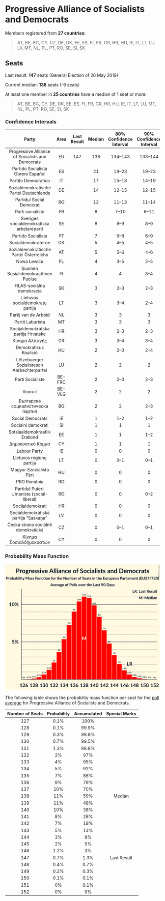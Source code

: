 # Progressive Alliance of Socialists and Democrats

Members registered from **27 countries**:

> AT, BE, BG, CY, CZ, DE, DK, EE, ES, FI, FR, GR, HR, HU, IE, IT, LT, LU, LV, MT, NL, PL, PT, RO, SE, SI, SK

## Seats

Last result: **147** seats (General Election of 26 May 2019)

Current median: **138** seats (-9 seats)

At least one member in **25 countries** have a median of 1 seat or more:

> AT, BE, BG, CY, DE, DK, EE, ES, FI, FR, GR, HR, HU, IE, IT, LT, LU, MT, NL, PL, PT, RO, SE, SI, SK

### Confidence Intervals

| Party | Area | Last Result | Median | 80% Confidence Interval | 90% Confidence Interval | 95% Confidence Interval | 99% Confidence Interval |
|:-----:|:----:|:-----------:|:------:|:-----------------------:|:-----------------------:|:-----------------------:|:-----------------------:|
| Progressive Alliance of Socialists and Democrats | EU | 147 | 138 | 134–143 | 133–144 | 131–146 | 129–148 |
| Partido Socialista Obrero Español | ES | | 21 | 19–23 | 19–23 | 19–24 | 18–26 |
| Partito Democratico | IT | | 17 | 15–18 | 14–19 | 14–19 | 14–20 |
| Sozialdemokratische Partei Deutschlands | DE | | 14 | 12–15 | 12–15 | 12–16 | 11–16 |
| Partidul Social Democrat | RO | | 12 | 11–13 | 11–14 | 11–14 | 10–15 |
| Parti socialiste | FR | | 8 | 7–10 | 6–11 | 6–11 | 6–11 |
| Sveriges socialdemokratiska arbetareparti | SE | | 8 | 8–9 | 8–9 | 8–9 | 7–10 |
| Partido Socialista | PT | | 7 | 6–8 | 6–9 | 6–9 | 5–9 |
| Socialdemokraterne | DK | | 5 | 4–5 | 4–5 | 4–5 | 4–6 |
| Sozialdemokratische Partei Österreichs | AT | | 5 | 5–6 | 4–6 | 4–6 | 4–6 |
| Nowa Lewica | PL | | 4 | 3–5 | 2–5 | 2–5 | 2–6 |
| Suomen Sosialidemokraattinen Puolue | FI | | 4 | 4 | 3–4 | 3–4 | 3–4 |
| HLAS–sociálna demokracia | SK | | 3 | 2–3 | 2–3 | 2–3 | 2–3 |
| Lietuvos socialdemokratų partija | LT | | 3 | 3–4 | 2–4 | 2–5 | 2–5 |
| Partij van de Arbeid | NL | | 3 | 3 | 3 | 3 | 2–3 |
| Partit Laburista | MT | | 3 | 3 | 3 | 3 | 3–4 |
| Socijaldemokratska partija Hrvatske | HR | | 3 | 2–3 | 2–3 | 2–3 | 2–3 |
| Κίνημα Αλλαγής | GR | | 3 | 3–4 | 3–4 | 3–4 | 2–4 |
| Demokratikus Koalíció | HU | | 2 | 2–3 | 2–4 | 2–4 | 2–4 |
| Lëtzebuerger Sozialistesch Aarbechterpartei | LU | | 2 | 2 | 2 | 2 | 2 |
| Parti Socialiste | BE-FRC | | 2 | 2–3 | 2–3 | 2–3 | 2–3 |
| Vooruit | BE-VLG | | 2 | 2 | 2 | 1–2 | 1–2 |
| Българска социалистическа партия | BG | | 2 | 2 | 2–3 | 2–3 | 1–3 |
| Social Democrats | IE | | 1 | 1–2 | 1–2 | 1–2 | 1–2 |
| Socialni demokrati | SI | | 1 | 1 | 1 | 1 | 1–2 |
| Sotsiaaldemokraatlik Erakond | EE | | 1 | 1 | 1–2 | 1–2 | 1–2 |
| Δημοκρατικό Κόμμα | CY | | 1 | 1 | 1 | 1 | 1 |
| Labour Party | IE | | 0 | 0 | 0 | 0 | 0 |
| Lietuvos regionų partija | LT | | 0 | 0–1 | 0–1 | 0–1 | 0–1 |
| Magyar Szocialista Párt | HU | | 0 | 0 | 0 | 0 | 0 |
| PRO România | RO | | 0 | 0 | 0 | 0 | 0 |
| Partidul Puterii Umaniste (social-liberal) | RO | | 0 | 0 | 0–2 | 0–2 | 0–2 |
| Socijaldemokrati | HR | | 0 | 0 | 0 | 0 | 0 |
| Sociāldemokrātiskā partija “Saskaņa” | LV | | 0 | 0 | 0 | 0 | 0 |
| Česká strana sociálně demokratická | CZ | | 0 | 0–1 | 0–1 | 0–1 | 0–1 |
| Κίνημα Σοσιαλδημοκρατών | CY | | 0 | 0 | 0 | 0 | 0 |

### Probability Mass Function

![Graph with seats probability mass function not yet produced](average-2024-01-31-seats-pmf-progressiveallianceofsocialistsanddemocrats.png "Seats Probability Mass Function")

The following table shows the probability mass function per seat for the [poll average](average-2024-01-31.html) for Progressive Alliance of Socialists and Democrats.

| Number of Seats | Probability | Accumulated | Special Marks |
|:---------------:|:-----------:|:-----------:|:-------------:|
| 127 | 0.1% | 100% |  |
| 128 | 0.1% | 99.9% |  |
| 129 | 0.3% | 99.8% |  |
| 130 | 0.7% | 99.5% |  |
| 131 | 1.3% | 98.8% |  |
| 132 | 2% | 97% |  |
| 133 | 4% | 95% |  |
| 134 | 5% | 92% |  |
| 135 | 7% | 86% |  |
| 136 | 9% | 79% |  |
| 137 | 10% | 70% |  |
| 138 | 11% | 59% | Median |
| 139 | 11% | 48% |  |
| 140 | 10% | 38% |  |
| 141 | 8% | 28% |  |
| 142 | 7% | 19% |  |
| 143 | 5% | 13% |  |
| 144 | 3% | 8% |  |
| 145 | 2% | 5% |  |
| 146 | 1.2% | 3% |  |
| 147 | 0.7% | 1.3% | Last Result |
| 148 | 0.4% | 0.7% |  |
| 149 | 0.2% | 0.3% |  |
| 150 | 0.1% | 0.1% |  |
| 151 | 0% | 0.1% |  |
| 152 | 0% | 0% |  |



